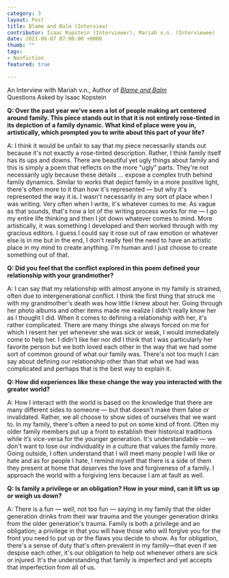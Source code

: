 ```yaml
---
category: 3
layout: Post
title: Blame and Balm (Interview)
contributor: Isaac Kopstein (Interviewer), Mariah v.n. (Interviewee)
date: 2021-06-07 07:00:00 +0000
thumb: ""
tags: 
- Nonfiction
featured: true

---
```

An Interview with Mariah v.n., Author of <em><a href="{{ site.baseurl }}/3/blame-and-balm">Blame and Balm</a></em><br/>
Questions Asked by Isaac Kopstein

<strong>Q: Over the past year we’ve seen a lot of people making art centered around family. This 
piece stands out in that it is not entirely rose-tinted in its depiction of a family dynamic. What 
kind of place were you in, artistically, which prompted you to write about this part of your life?
</strong>

A: I think it would be unfair to say that my piece necessarily stands out because it's not exactly a
rose-tinted description. Rather, I think family itself has its ups and downs. There are beautiful yet
ugly things about family and this is simply a poem that reflects on the more "ugly" parts. They're
not necessarily ugly because these details ... expose a complex truth behind family dynamics.
Similar to works that depict family in a more positive light, there's often more to it than how it's
represented — but why it's represented the way it is. I wasn't necessarily in any sort of place
when I was writing. Very often when I write, it's whatever comes to me. As vague as that
sounds, that's how a lot of the writing process works for me — I go my entire life thinking and
then I jot down whatever comes to mind. More artistically, it was something I developed and
then worked through with my gracious editors. I guess I could say it rose out of raw emotion or
whatever else is in me but in the end, I don't really feel the need to have an artistic place in my
mind to create anything. I'm human and I just choose to create something out of that.

<strong>Q: Did you feel that the conflict explored in this poem defined your relationship with your 
grandmother?</strong>

A: I can say that my relationship with almost anyone in my family is strained, often due to
intergenerational conflict. I think the first thing that struck me with my grandmother's death was
how little I knew about her. Going through her photo albums and other items made me realize I
didn't really know her as I thought I did. When it comes to defining a relationship with her, it's
rather complicated. There are many things she always forced on me for which I resent her yet
whenever she was sick or weak, I would immediately come to help her. I didn't like her nor did I
think that I was particularly her favorite person but we both loved each other in the way that we
had some sort of common ground of what our family was. There's not too much I can say about
defining our relationship other than that what we had was complicated and perhaps that is the
best way to explain it.

<strong>Q: How did experiences like these change the way you interacted with the greater world?</strong>

A: How I interact with the world is based on the knowledge that there are many different sides to
someone — but that doesn't make them false or invalidated. Rather, we all choose to show sides
of ourselves that we want to. In my family, there's often a need to put on some kind of front.
Often my older family members put up a front to establish their historical traditions while it’s
vice-versa for the younger generation. It's understandable — we don't want to lose our
individuality in a culture that values the family more. Going outside, I often understand that I
will meet many people I will like or hate and as for people I hate, I remind myself that there is a
side of them they present at home that deserves the love and forgiveness of a family. I approach
the world with a forgiving lens because I am at fault as well.

<strong>Q: Is family a privilege or an obligation? How in your mind, can it lift us up or weigh us 
down?</strong>

A: There is a fun — well, not too fun — saying in my family that the older generation drinks
from their war trauma and the younger generation drinks from the older generation's trauma.
Family is both a privilege and an obligation; a privilege in that you will have those who will
forgive you for the front you need to put up or the flaws you decide to show. As for obligation,
there's a sense of duty that's often prevalent in my family—that even if we despise each other, it's
our obligation to help out whenever others are sick or injured. It's the understanding that family
is imperfect and yet accepts that imperfection from all of us.